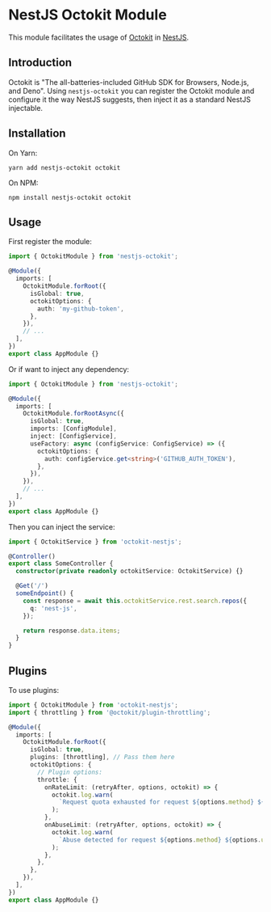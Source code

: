 # NestJS Octokit Module

This module facilitates the usage of [Octokit](https://github.com/octokit/octokit.js) in [NestJS](https://github.com/nestjs/nest).

## Introduction

Octokit is "The all-batteries-included GitHub SDK for Browsers, Node.js, and Deno".
Using `nestjs-octokit` you can register the Octokit module and configure it the way NestJS suggests, then inject it as a standard NestJS injectable.

## Installation

On Yarn:

```shell
yarn add nestjs-octokit octokit
```

On NPM:

```shell
npm install nestjs-octokit octokit
```

## Usage

First register the module:

```ts
import { OctokitModule } from 'nestjs-octokit';

@Module({
  imports: [
    OctokitModule.forRoot({
      isGlobal: true,
      octokitOptions: {
        auth: 'my-github-token',
      },
    }),
    // ...
  ],
})
export class AppModule {}
```

Or if want to inject any dependency:

```ts
import { OctokitModule } from 'nestjs-octokit';

@Module({
  imports: [
    OctokitModule.forRootAsync({
      isGlobal: true,
      imports: [ConfigModule],
      inject: [ConfigService],
      useFactory: async (configService: ConfigService) => ({
        octokitOptions: {
          auth: configService.get<string>('GITHUB_AUTH_TOKEN'),
        },
      }),
    }),
    // ...
  ],
})
export class AppModule {}
```

Then you can inject the service:

```ts
import { OctokitService } from 'octokit-nestjs';

@Controller()
export class SomeController {
  constructor(private readonly octokitService: OctokitService) {}

  @Get('/')
  someEndpoint() {
    const response = await this.octokitService.rest.search.repos({
      q: 'nest-js',
    });

    return response.data.items;
  }
}
```

## Plugins

To use plugins:

```ts
import { OctokitModule } from 'octokit-nestjs';
import { throttling } from '@octokit/plugin-throttling';

@Module({
  imports: [
    OctokitModule.forRoot({
      isGlobal: true,
      plugins: [throttling], // Pass them here
      octokitOptions: {
        // Plugin options:
        throttle: {
          onRateLimit: (retryAfter, options, octokit) => {
            octokit.log.warn(
              `Request quota exhausted for request ${options.method} ${options.url}`
            );
          },
          onAbuseLimit: (retryAfter, options, octokit) => {
            octokit.log.warn(
              `Abuse detected for request ${options.method} ${options.url}`
            );
          },
        },
      },
    }),
  ],
})
export class AppModule {}
```
